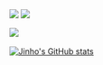 
 <img src="https://img.shields.io/badge/JavaScript-F7DF1E?style=flat&logo=JavaScript&logoColor=white"/>
 <img src="https://img.shields.io/badge/HTML-E34F26?style=flat&logo=HTML5&logoColor=white"/>

<img src="https://github-readme-stats.vercel.app/api/top-langs/?username=Yunjinho&layout=compact"><br><br>
[![Jinho's GitHub stats](https://github-readme-stats.vercel.app/api?username=Yunjinho)](https://github.com/Yunjinho/github-readme-stats)
